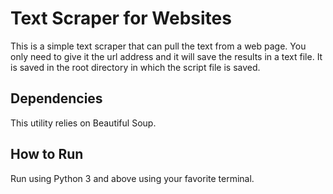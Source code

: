 # Text Scraper for Websites
This is a simple text scraper that can pull the text from a web page. You only need to give it the url address and it will save the results in a text file. It is saved in the root directory in which the script file is saved.

## Dependencies
This utility relies on Beautiful Soup.

## How to Run
Run using Python 3 and above using your favorite terminal.